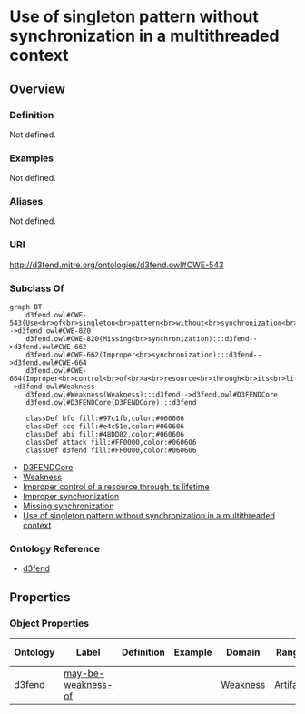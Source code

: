 # Use of singleton pattern without synchronization in a multithreaded context

## Overview

### Definition
Not defined.

### Examples
Not defined.

### Aliases
Not defined.

### URI
http://d3fend.mitre.org/ontologies/d3fend.owl#CWE-543

### Subclass Of
```mermaid
graph BT
    d3fend.owl#CWE-543(Use<br>of<br>singleton<br>pattern<br>without<br>synchronization<br>in<br>a<br>multithreaded<br>context):::d3fend-->d3fend.owl#CWE-820
    d3fend.owl#CWE-820(Missing<br>synchronization):::d3fend-->d3fend.owl#CWE-662
    d3fend.owl#CWE-662(Improper<br>synchronization):::d3fend-->d3fend.owl#CWE-664
    d3fend.owl#CWE-664(Improper<br>control<br>of<br>a<br>resource<br>through<br>its<br>lifetime):::d3fend-->d3fend.owl#Weakness
    d3fend.owl#Weakness(Weakness):::d3fend-->d3fend.owl#D3FENDCore
    d3fend.owl#D3FENDCore(D3FENDCore):::d3fend
    
    classDef bfo fill:#97c1fb,color:#060606
    classDef cco fill:#e4c51e,color:#060606
    classDef abi fill:#48DD82,color:#060606
    classDef attack fill:#FF0000,color:#060606
    classDef d3fend fill:#FF0000,color:#060606
```

- [D3FENDCore](/docs/ontology/reference/model/D3FENDCore/D3FENDCore.md)
- [Weakness](/docs/ontology/reference/model/D3FENDCore/Weakness/Weakness.md)
- [Improper control of a resource through its lifetime](/docs/ontology/reference/model/D3FENDCore/Weakness/Improper%20control%20of%20a%20resource%20through%20its%20lifetime/Improper%20control%20of%20a%20resource%20through%20its%20lifetime.md)
- [Improper synchronization](/docs/ontology/reference/model/D3FENDCore/Weakness/Improper%20control%20of%20a%20resource%20through%20its%20lifetime/Improper%20synchronization/Improper%20synchronization.md)
- [Missing synchronization](/docs/ontology/reference/model/D3FENDCore/Weakness/Improper%20control%20of%20a%20resource%20through%20its%20lifetime/Improper%20synchronization/Missing%20synchronization/Missing%20synchronization.md)
- [Use of singleton pattern without synchronization in a multithreaded context](/docs/ontology/reference/model/D3FENDCore/Weakness/Improper%20control%20of%20a%20resource%20through%20its%20lifetime/Improper%20synchronization/Missing%20synchronization/Use%20of%20singleton%20pattern%20without%20synchronization%20in%20a%20multithreaded%20context/Use%20of%20singleton%20pattern%20without%20synchronization%20in%20a%20multithreaded%20context.md)


### Ontology Reference
- [d3fend](http://d3fend.mitre.org/ontologies/d3fend.owl#)

## Properties
### Object Properties
| Ontology | Label | Definition | Example | Domain | Range | Inverse Of |
|----------|-------|------------|---------|--------|-------|------------|
| d3fend | [may-be-weakness-of](http://d3fend.mitre.org/ontologies/d3fend.owl#may-be-weakness-of) |  |  | [Weakness](/docs/ontology/reference/model/D3FENDCore/Weakness/Weakness.md) | [Artifact](/docs/ontology/reference/model/D3FENDCore/Artifact/Artifact.md) | [may-have-weakness](http://d3fend.mitre.org/ontologies/d3fend.owl#may-have-weakness) |


